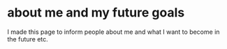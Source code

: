 # about me and my future goals
I made this page to inform people about me and what I want to become in the future etc.
